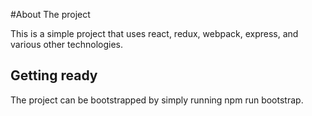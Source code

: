 #About The project

This is a simple project that uses react, redux, webpack, express, and various other technologies.

## Getting ready
The project can be bootstrapped by simply running npm run bootstrap.
